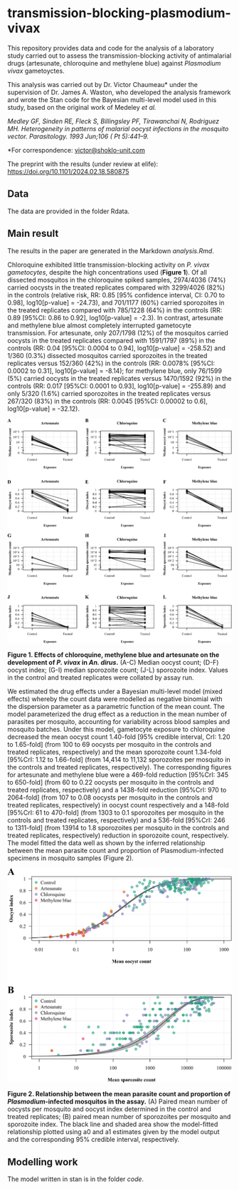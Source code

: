 # transmission-blocking-plasmodium-vivax

This repository provides data and code for the analysis of a laboratory study carried out to assess the transmission-blocking activity of antimalarial drugs (artesunate, chloroquine and methylene blue) against _Plasmodium vivax_ gametoyctes.

This analysis was carried out by Dr. Victor Chaumeau* under the supervision of Dr. James A. Waston, who developed the analysis framework and wrote the Stan code for the Bayesian multi-level model used in this study, based on the original work of Medeley _et al._

_Medley GF, Sinden RE, Fleck S, Billingsley PF, Tirawanchai N, Rodriguez MH. Heterogeneity in patterns of malarial oocyst infections in the mosquito vector. Parasitology. 1993 Jun;106 ( Pt 5):441–9._

\*For correspondence: victor@shoklo-unit.com

The preprint with the results (under review at elife): https://doi.org/10.1101/2024.02.18.580875

## Data

The data are provided in the folder Rdata.

## Main result

The results in the paper are generated in the Markdown _analysis.Rmd_.

Chloroquine exhibited little transmission-blocking activity on _P. vivax gametocytes_, despite the high concentrations used (__Figure 1__). Of all dissected mosquitos in the chloroquine spiked samples, 2974/4036 (74%) carried oocysts in the treated replicates compared with 3299/4026 (82%) in the controls (relative risk, RR: 0.85 [95% confidence interval, CI: 0.70 to 0.98], log10[p-value] = -24.73), and 701/1177 (60%) carried sporozoites in the treated replicates compared with 785/1228 (64%) in the controls (RR: 0.89 [95%CI: 0.86 to 0.92], log10[p-value] = -2.3). In contrast, artesunate and methylene blue almost completely interrupted gametocyte transmission. For artesunate, only 207/1798 (12%) of the mosquitos carried oocysts in the treated replicates compared with 1591/1797 (89%) in the controls (RR: 0.04 [95%CI: 0.0004 to 0.94], log10[p-value] = -258.52) and 1/360 (0.3%) dissected mosquitos carried sporozoites in the treated replicates versus 152/360 (42%) in the controls (RR: 0.0078% [95%CI: 0.0002 to 0.31], log10[p-value] = -8.14); for methylene blue, only 76/1599 (5%) carried oocysts in the treated replicates versus 1470/1592 (92%) in the controls (RR: 0.017 [95%CI: 0.0001 to 0.93], log10[p-value] = -255.89) and only 5/320 (1.6%) carried sporozoites in the treated replicates versus 267/320 (83%) in the controls (RR: 0.0045 [95%CI: 0.00002 to 0.6], log10[p-value] = -32.12).

![Figure 1](analysis_files/figure-latex/figure_drug_effect-1.png)

__Figure 1. Effects of chloroquine, methylene blue and artesunate on the development of _P. vivax_ in _An. dirus_.__ (A-C) Median oocyst count; (D-F) oocyst index; (G-I) median sporozoite count; (J-L) sporozoite index. Values in the control and treated replicates were collated by assay run.

We estimated the drug effects under a Bayesian multi-level model (mixed effects) whereby the count data were modelled as negative binomial with the dispersion parameter as a parametric function of the mean count. The model parameterized the drug effect as a reduction in the mean number of parasites per mosquito, accounting for variability across blood samples and mosquito batches. Under this model, gametocyte exposure to chloroquine decreased the mean oocyst count 1.40-fold [95% credible interval, CrI: 1.20 to 1.65-fold] (from 100 to 69 oocysts per mosquito in the controls and treated replicates, respectively) and the mean sporozoite count 1.34-fold [95%CrI: 1.12 to 1.66-fold] (from 14,414 to 11,132 sporozoites per mosquito in the controls and treated replicates, respectively). The corresponding figures for artesunate and methylene blue were a 469-fold reduction [95%CrI: 345 to 650-fold] (from 60 to 0.22 oocysts per mosquito in the controls and treated replicates, respectively) and a 1438-fold reduction [95%CrI: 970 to 2064-fold] (from 107 to 0.08 oocysts per mosquito in the controls and treated replicates, respectively) in oocyst count respectively and a 148-fold [95%CrI: 61 to 470-fold] (from 1303 to 0.1 sporozoites per mosquito in the controls and treated replicates, respectively) and a 536-fold [95%CrI: 246 to 1311-fold] (from 13914 to 1.8 sporozoites per mosquito in the controls and treated replicates, respectively) reduction in sporozoite count, respectively. The model fitted the data well as shown by the inferred relationship between the mean parasite count and proportion of Plasmodium-infected specimens in mosquito samples (Figure 2).

![Figure 2](analysis_files/figure-latex/prevalence_estimates-1.png)

__Figure 2. Relationship between the mean parasite count and proportion of _Plasmodium_-infected mosquitos in the assay.__ (A) Paired mean number of oocysts per mosquito and oocyst index determined in the control and treated replicates; (B) paired mean number of sporozoites per mosquito and sporozoite index. The black line and shaded area show the model-fitted relationship plotted using a0 and a1 estimates given by the model output and the corresponding 95% credible interval, respectively.

## Modelling work

The model written in stan is in the folder _code_.
